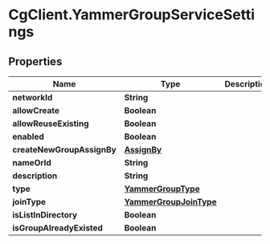 # CgClient.YammerGroupServiceSettings

## Properties

Name | Type | Description | Notes
------------ | ------------- | ------------- | -------------
**networkId** | **String** |  | [optional] 
**allowCreate** | **Boolean** |  | [optional] 
**allowReuseExisting** | **Boolean** |  | [optional] 
**enabled** | **Boolean** |  | [optional] 
**createNewGroupAssignBy** | [**AssignBy**](AssignBy.md) |  | [optional] 
**nameOrId** | **String** |  | [optional] 
**description** | **String** |  | [optional] 
**type** | [**YammerGroupType**](YammerGroupType.md) |  | [optional] 
**joinType** | [**YammerGroupJoinType**](YammerGroupJoinType.md) |  | [optional] 
**isListInDirectory** | **Boolean** |  | [optional] 
**isGroupAlreadyExisted** | **Boolean** |  | [optional] 


